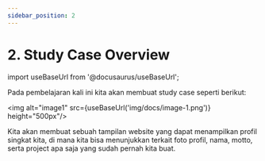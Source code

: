 ```yaml
---
sidebar_position: 2
---
```


# 2. Study Case Overview

import useBaseUrl from '@docusaurus/useBaseUrl';

Pada pembelajaran kali ini kita akan membuat study case seperti berikut:

<img alt="image1" src={useBaseUrl('img/docs/image-1.png')} height="500px"/>

Kita akan membuat sebuah tampilan website yang dapat menampilkan profil singkat kita, di mana kita bisa menunjukkan terkait foto profil, nama, motto, serta project apa saja yang sudah pernah kita buat.
